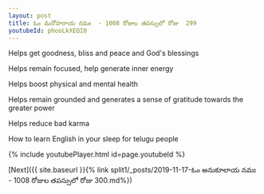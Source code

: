 ```yaml
---
layout: post
title: ఓం మనోహరాయ నమః  - 1008 రోజుల తపస్సులో రోజు  299
youtubeId: phooLkXEQI0
---
```

 
 
Helps get goodness, bliss and peace and God's blessings
 
Helps remain focused, help generate inner energy 
 
Helps boost physical and mental health 
 
Helps remain grounded and generates a sense of gratitude towards the greater power 
 
Helps reduce bad karma
 
How to learn English in your sleep for telugu people
 
 
 
 


{% include youtubePlayer.html id=page.youtubeId %}
 
[Next]({{ site.baseurl }}{% link split1/_posts/2019-11-17-ఓం అనుకూలాయ నమః  - 1008 రోజుల తపస్సులో రోజు  300.md%})
 
